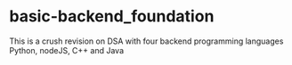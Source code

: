 # basic-backend_foundation
This is a crush revision on DSA with four backend programming languages Python, nodeJS, C++ and Java
